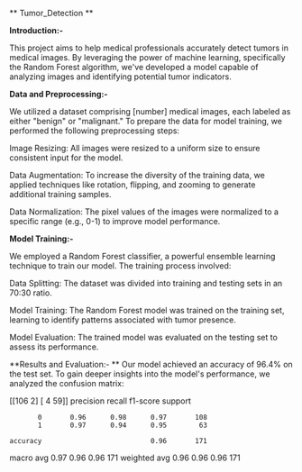 ** Tumor_Detection **

**Introduction:-**

This project aims to help medical professionals accurately detect tumors in medical images. By leveraging the power of machine learning, specifically the Random Forest algorithm, we've developed a model capable of analyzing images and identifying potential tumor indicators.

**Data and Preprocessing:-**

We utilized a dataset comprising [number] medical images, each labeled as either "benign" or "malignant." To prepare the data for model training, we performed the following preprocessing steps:

Image Resizing: All images were resized to a uniform size to ensure consistent input for the model.

Data Augmentation: To increase the diversity of the training data, we applied techniques like rotation, flipping, and zooming to generate additional training samples.

Data Normalization: The pixel values of the images were normalized to a specific range (e.g., 0-1) to improve model performance.

**Model Training:-**

We employed a Random Forest classifier, a powerful ensemble learning technique to train our model. The training process involved:

Data Splitting: The dataset was divided into training and testing sets in an 70:30 ratio.

Model Training: The Random Forest model was trained on the training set, learning to identify patterns associated with tumor presence.

Model Evaluation: The trained model was evaluated on the testing set to assess its performance.

**Results and Evaluation:-
**
Our model achieved an accuracy of 96.4% on the test set. To gain deeper insights into the model's performance, we analyzed the confusion matrix:

[[106   2]
 [  4  59]]
              precision    recall  f1-score   support

           0       0.96      0.98      0.97       108
           1       0.97      0.94      0.95        63

    accuracy                           0.96       171
   macro avg       0.97      0.96      0.96       171
weighted avg       0.96      0.96      0.96       171

